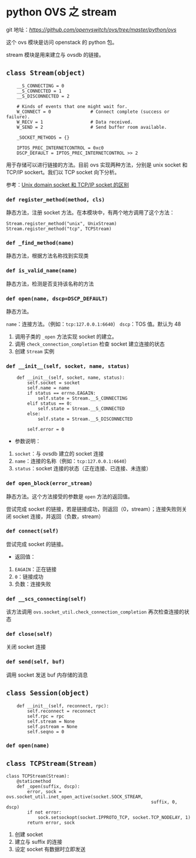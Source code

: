 # python OVS 之 stream

git 地址：*https://github.com/openvswitch/ovs/tree/master/python/ovs*

这个 ovs 模块是访问 openstack 的 python 包。

stream 模块是用来建立与 ovsdb 的链接。

## `class Stream(object)`

```
    __S_CONNECTING = 0
    __S_CONNECTED = 1
    __S_DISCONNECTED = 2

    # Kinds of events that one might wait for.
    W_CONNECT = 0               # Connect complete (success or failure).
    W_RECV = 1                  # Data received.
    W_SEND = 2                  # Send buffer room available.

    _SOCKET_METHODS = {}

    IPTOS_PREC_INTERNETCONTROL = 0xc0
    DSCP_DEFAULT = IPTOS_PREC_INTERNETCONTROL >> 2
``` 

用于存储可以进行链接的方法。目前 ovs 实现两种方法，分别是 unix socket 和 TCP/IP sockert。我们以 TCP socket 向下分析。

参考：[Unix domain socket 和 TCP/IP socket 的区别](http://jaminzhang.github.io/network/the-difference-between-unix-domain-socket-and-tcp-ip-socket/)

### `def register_method(method, cls)`

静态方法，注册 socket 方法。在本模块中，有两个地方调用了这个方法：

```
Stream.register_method("unix", UnixStream)
Stream.register_method("tcp", TCPStream)
```

### `def _find_method(name)`

静态方法，根据方法名称找到实现类

### `def is_valid_name(name)`

静态方法，检测是否支持该名称的方法

### `def open(name, dscp=DSCP_DEFAULT)`

静态方法。

`name`：连接方法。（例如：`tcp:127.0.0.1:6640`）
`dscp`：TOS 值。默认为 48

1. 调用子类的 `_open` 方法实现 socket 的建立。
2. 调用 `check_connection_completion` 检查 socket 建立连接的状态
3. 创建 `Stream` 实例

### `def __init__(self, socket, name, status)`

```
    def __init__(self, socket, name, status):
        self.socket = socket
        self.name = name
        if status == errno.EAGAIN:
            self.state = Stream.__S_CONNECTING
        elif status == 0:
            self.state = Stream.__S_CONNECTED
        else:
            self.state = Stream.__S_DISCONNECTED

        self.error = 0
```

* 参数说明：
 1. `socket`：与 ovsdb 建立的 socket 连接
 2. `name`：连接的名称（例如：`tcp:127.0.0.1:6640`）
 3. `status`：socket 连接的状态（正在连接、已连接、未连接）

### `def open_block(error_stream)`

静态方法。这个方法接受的参数是 `open` 方法的返回值。

尝试完成 socket 的链接，若是链接成功，则返回（0，stream）；连接失败则关闭 socket 连接，并返回（负数，stream）

### `def connect(self)`

尝试完成 socket 的链接。

* 返回值：
 1. `EAGAIN`：正在链接
 2. `0`：链接成功
 3. 负数：连接失败

### `def __scs_connecting(self)`

该方法调用 `ovs.socket_util.check_connection_completion` 再次检查连接的状态

### `def close(self)`

关闭 socket 连接

### `def send(self, buf)`

调用 socket 发送 buf 内存储的消息


## `class Session(object)`

```
    def __init__(self, reconnect, rpc):
        self.reconnect = reconnect
        self.rpc = rpc
        self.stream = None
        self.pstream = None
        self.seqno = 0
```

### `def open(name)`



## `class TCPStream(Stream)`

```
class TCPStream(Stream):
    @staticmethod
    def _open(suffix, dscp):
        error, sock = ovs.socket_util.inet_open_active(socket.SOCK_STREAM,
                                                       suffix, 0, dscp)
        if not error:
            sock.setsockopt(socket.IPPROTO_TCP, socket.TCP_NODELAY, 1)
        return error, sock
```

1. 创建 socket
2. 建立与 suffix 的连接
3. 设定 socket 有数据时立即发送



